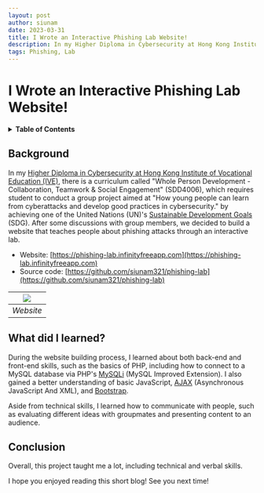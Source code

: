 ```yaml
---
layout: post
author: siunam
date: 2023-03-31
title: I Wrote an Interactive Phishing Lab Website!
description: In my Higher Diploma in Cybersecurity at Hong Kong Institute of Vocational Education (IVE), there is a curriculum called "Whole Person Development - Collaboration, Teamwork & Social Engagement" (SDD4006), which requires student to conduct a group project aimed at "How young people can learn from cyberattacks and develop good practices in cybersecurity." by achieving one of the United Nations (UN)'s Sustainable Development Goals (SDG). After some discussions with group members, we decided to build a website that teaches people about phishing attacks through an interactive lab.
tags: Phishing, Lab
---
```


# I Wrote an Interactive Phishing Lab Website!

<details class="toc"><summary markdown="span"><strong>Table of Contents</strong></summary>

- [Background](#background)
- [What did I learned?](#what-did-i-learned)
- [Conclusion](#conclusion)

</details>

## Background

In my [Higher Diploma in Cybersecurity at Hong Kong Institute of Vocational Education (IVE)](https://www.vtc.edu.hk/admission/en/programme/it114122-higher-diploma-in-cybersecurity/), there is a curriculum called "Whole Person Development - Collaboration, Teamwork & Social Engagement" (SDD4006), which requires student to conduct a group project aimed at "How young people can learn from cyberattacks and develop good practices in cybersecurity." by achieving one of the United Nations (UN)'s [Sustainable Development Goals](https://sdgs.un.org/goals) (SDG). After some discussions with group members, we decided to build a website that teaches people about phishing attacks through an interactive lab.

- Website: [https://phishing-lab.infinityfreeapp.com](https://phishing-lab.infinityfreeapp.com)
- Source code: [https://github.com/siunam321/phishing-lab](https://github.com/siunam321/phishing-lab)

| ![](/blog/images/website.png) |
|:--:|
| *Website* |

## What did I learned?

During the website building process, I learned about both back-end and front-end skills, such as the basics of PHP, including how to connect to a MySQL database via PHP's [MySQLi](https://www.php.net/manual/en/book.mysqli.php) (MySQL Improved Extension). I also gained a better understanding of basic JavaScript, [AJAX](https://developer.mozilla.org/en-US/docs/Web/Guide/AJAX) (Asynchronous JavaScript And XML), and [Bootstrap](https://getbootstrap.com/).

Aside from technical skills, I learned how to communicate with people, such as evaluating different ideas with groupmates and presenting content to an audience.

## Conclusion

Overall, this project taught me a lot, including technical and verbal skills.

I hope you enjoyed reading this short blog! See you next time!